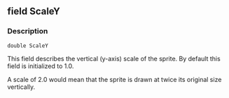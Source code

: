 ## field ScaleY ##

### Description ###
	double ScaleY
This field describes the vertical (y-axis) scale of the sprite. By default this field is initialized to 1.0.

A scale of 2.0 would mean that the sprite is drawn at twice its original size vertically.